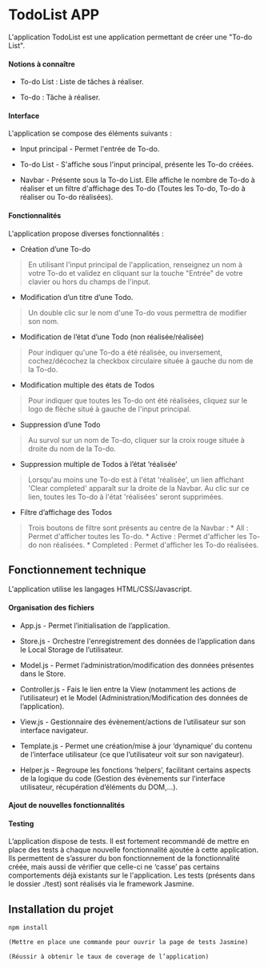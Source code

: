 TodoList APP
============

  L'application TodoList est une application permettant de créer une "To-do List".
  #### Notions à connaître

  * To-do List : Liste de tâches à réaliser.

  * To-do : Tâche à réaliser.
  #### Interface

  L'application se compose des éléments suivants :
  * Input principal - Permet l'entrée de To-do.

  * To-do List - S'affiche sous l'input principal, présente les To-do créées.
  
  * Navbar - Présente sous la To-do List. Elle affiche le nombre de To-do à réaliser et un filtre d'affichage des To-do (Toutes les To-do, To-do à réaliser ou To-do réalisées).
  #### Fonctionnalités

  L'application propose diverses fonctionnalités :

  * Création d’une To-do
  
  > En utilisant l'input principal de l'application, renseignez un nom à votre To-do et validez en cliquant sur la touche "Entrée" de votre clavier ou hors du champs de l'input.

  * Modification d’un titre d’une Todo.
  
  > Un double clic sur le nom d'une To-do vous permettra de modifier son nom.

  * Modification de l’état d’une Todo (non réalisée/réalisée)
  
  > Pour indiquer qu'une To-do a été réalisée, ou inversement, cochez/décochez la checkbox circulaire située à gauche du nom de la To-do.

  * Modification multiple des états de Todos
  
  > Pour indiquer que toutes les To-do ont été réalisées, cliquez sur le logo de flèche situé à gauche de l'input principal.

  * Suppression d’une Todo
  
  > Au survol sur un nom de To-do, cliquer sur la croix rouge située à droite du nom de la To-do.

  * Suppression multiple de Todos à l’état ‘réalisée’
  
  > Lorsqu'au moins une To-do est à l'état 'réalisée', un lien affichant 'Clear completed' apparaît sur la droite de la Navbar. Au clic sur ce lien, toutes les To-do à l'état 'réalisées' seront supprimées.

  * Filtre d’affichage des Todos
  
  > Trois boutons de filtre sont présents au centre de la Navbar :
    * All : Permet d'afficher toutes les To-do.
    * Active : Permet d'afficher les To-do non réalisées.
    * Completed : Permet d'afficher les To-do réalisées.

Fonctionnement technique
------------------------

  L'application utilise les langages HTML/CSS/Javascript.

  #### Organisation des fichiers
    
  - App.js - Permet l’initialisation de l’application.

  - Store.js - Orchestre l'enregistrement des données de l’application dans le Local Storage de l’utilisateur.
    
  - Model.js - Permet l’administration/modification des données présentes dans le Store.
    
  - Controller.js - Fais le lien entre la View (notamment les actions de l’utilisateur) et le Model (Administration/Modification des données de l’application).
    
  - View.js - Gestionnaire des évènement/actions de l’utilisateur sur son interface navigateur.
    
  - Template.js - Permet une création/mise à jour ‘dynamique’ du contenu de l’interface utilisateur (ce que l’utilisateur voit sur son navigateur).
    
  - Helper.js - Regroupe les fonctions ‘helpers’, facilitant certains aspects de la logique du code (Gestion des évènements sur l’interface utilisateur, récupération d’éléments du DOM,…).

  #### Ajout de nouvelles fonctionnalités

  

  #### Testing

  L’application dispose de tests. Il est fortement recommandé de mettre en place des tests à chaque nouvelle fonctionnalité ajoutée à cette application. Ils permettent de s’assurer du bon fonctionnement de la fonctionnalité créée, mais aussi de vérifier que celle-ci ne ‘casse’ pas certains comportements déjà existants sur le l'application.
  Les tests (présents dans le dossier ./test) sont réalisés via le framework Jasmine.


Installation du projet
----------------------
  ```javascript
  npm install

  (Mettre en place une commande pour ouvrir la page de tests Jasmine)

  (Réussir à obtenir le taux de coverage de l’application)
  ```